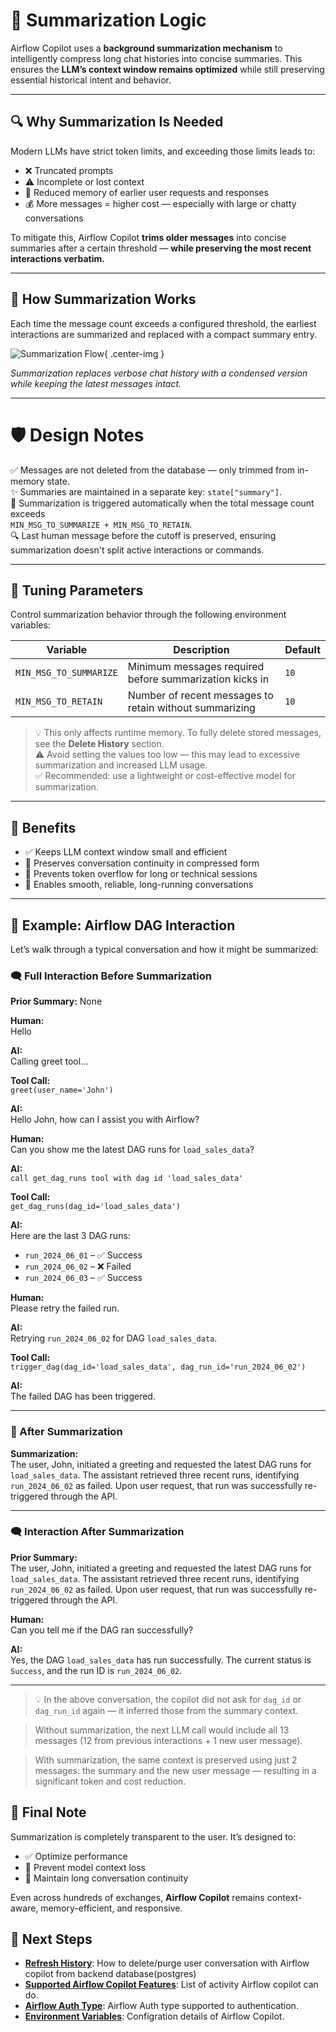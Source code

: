# 🧠 Summarization Logic

Airflow Copilot uses a **background summarization mechanism** to intelligently compress long chat histories into concise summaries. This ensures the **LLM’s context window remains optimized** while still preserving essential historical intent and behavior.

---

## 🔍 Why Summarization Is Needed

Modern LLMs have strict token limits, and exceeding those limits leads to:

- ❌ Truncated prompts  
- ⚠️ Incomplete or lost context  
- 🧠 Reduced memory of earlier user requests and responses 
- 💰 More messages = higher cost — especially with large or chatty conversations

To mitigate this, Airflow Copilot **trims older messages** into concise summaries after a certain threshold — **while preserving the most recent interactions verbatim.**

---

## 🧭 How Summarization Works

Each time the message count exceeds a configured threshold, the earliest interactions are summarized and replaced with a compact summary entry.

![Summarization Flow](../assets/Summarization.svg){ .center-img }

*Summarization replaces verbose chat history with a condensed version while keeping the latest messages intact.*

---

# 🛡️ Design Notes

✅ Messages are not deleted from the database — only trimmed from in-memory state.  
✨ Summaries are maintained in a separate key: `state["summary"]`.  
🔁 Summarization is triggered automatically when the total message count exceeds  
`MIN_MSG_TO_SUMMARIZE + MIN_MSG_TO_RETAIN`.  
🔍 Last human message before the cutoff is preserved, ensuring summarization doesn't split active interactions or commands. 

---

## 🧪 Tuning Parameters

Control summarization behavior through the following environment variables:

| Variable                | Description                                              | Default |
|------------------------|----------------------------------------------------------|---------|
| `MIN_MSG_TO_SUMMARIZE` | Minimum messages required before summarization kicks in  | `10`    |
| `MIN_MSG_TO_RETAIN`    | Number of recent messages to retain without summarizing  | `10`    |

> 💡 This only affects runtime memory. To fully delete stored messages, see the **Delete History** section.  
> ⚠️ Avoid setting the values too low — this may lead to excessive summarization and increased LLM usage.  
> ✅ Recommended: use a lightweight or cost-effective model for summarization.

---

## 🧠 Benefits

- ✅ Keeps LLM context window small and efficient  
- 🧠 Preserves conversation continuity in compressed form  
- 🚫 Prevents token overflow for long or technical sessions  
- 🔄 Enables smooth, reliable, long-running conversations  

---

## 💬 Example: Airflow DAG Interaction

Let’s walk through a typical conversation and how it might be summarized:

### 🗨️ Full Interaction Before Summarization

**Prior Summary:** None  

**Human:**  
Hello

**AI:**  
Calling greet tool...

**Tool Call:**  
`greet(user_name='John')`

**AI:**  
Hello John, how can I assist you with Airflow?

**Human:**  
Can you show me the latest DAG runs for `load_sales_data`?

**AI:**  
`call get_dag_runs tool with dag id 'load_sales_data'`

**Tool Call:**  
`get_dag_runs(dag_id='load_sales_data')`

**AI:**  
Here are the last 3 DAG runs:  
- `run_2024_06_01` – ✅ Success  
- `run_2024_06_02` – ❌ Failed  
- `run_2024_06_03` – ✅ Success

**Human:**  
Please retry the failed run.

**AI:**  
Retrying `run_2024_06_02` for DAG `load_sales_data`.

**Tool Call:**  
`trigger_dag(dag_id='load_sales_data', dag_run_id='run_2024_06_02')`

**AI:**  
The failed DAG has been triggered.

---

### 🧾 After Summarization

**Summarization:**  
The user, John, initiated a greeting and requested the latest DAG runs for `load_sales_data`. The assistant retrieved three recent runs, identifying `run_2024_06_02` as failed. Upon user request, that run was successfully re-triggered through the API.

---

### 🗨️ Interaction After Summarization

**Prior Summary:**  
The user, John, initiated a greeting and requested the latest DAG runs for `load_sales_data`. The assistant retrieved three recent runs, identifying `run_2024_06_02` as failed. Upon user request, that run was successfully re-triggered through the API.

**Human:**  
Can you tell me if the DAG ran successfully?

**AI:**  
Yes, the DAG `load_sales_data` has run successfully. The current status is `Success`, and the run ID is `run_2024_06_02`.

---

>💡 In the above conversation, the copilot did not ask for `dag_id` or `dag_run_id` again — it inferred those from the summary context.

>Without summarization, the next LLM call would include all 13 messages (12 from previous interactions + 1 new user message).

>With summarization, the same context is preserved using just 2 messages:
the summary and the new user message — resulting in a significant token and cost reduction.

## 📌 Final Note

Summarization is completely transparent to the user. It’s designed to:

- ✅ Optimize performance  
- 🧠 Prevent model context loss  
- 🔁 Maintain long conversation continuity  

Even across hundreds of exchanges, **Airflow Copilot** remains context-aware, memory-efficient, and responsive.


## 🔗 Next Steps

- **[Refresh History](/architecture/refresh_history)**: How to delete/purge user conversation with Airflow copilot from backend database(postgres)
- **[Supported Airflow Copilot Features](/architecture/supported_apis)**: List of activity Airflow copilot can do.
- **[Airflow Auth Type](/architecture/airflow_auth_type)**: Airflow Auth type supported to authentication.
- **[Environment Variables](/configuration/environment_variables)**: Configration details of Airflow Copilot.

